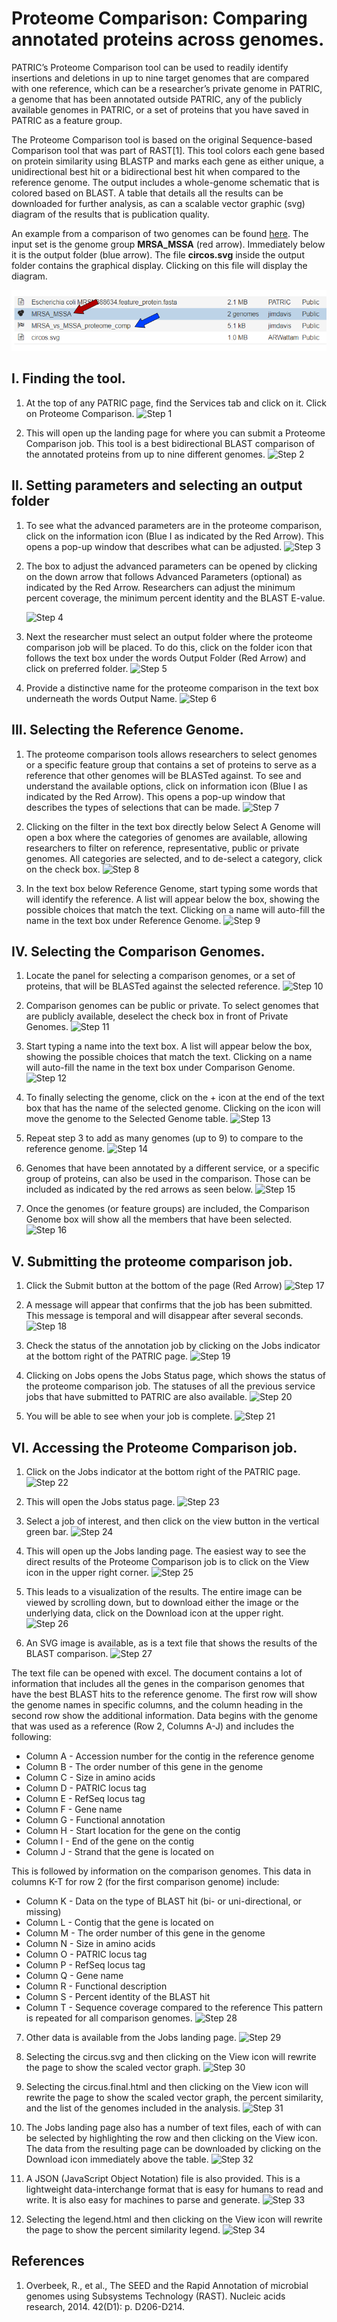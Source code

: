 # Proteome Comparison: Comparing annotated proteins across genomes.
PATRIC’s Proteome Comparison tool can be used to readily identify insertions and deletions in up to nine target genomes that are compared with one reference, which can be a researcher’s private genome in PATRIC, a genome that has been annotated outside PATRIC, any of the publicly available genomes in PATRIC, or a set of proteins that you have saved in PATRIC as a feature group.

The Proteome Comparison tool is based on the original Sequence-based Comparison tool that was part of RAST[1].  This tool colors each gene based on protein similarity using BLASTP and marks each gene as either unique, a unidirectional best hit or a bidirectional best hit when compared to the reference genome. The output includes a whole-genome schematic that is colored based on BLAST. A table that details all the results can be downloaded for further analysis, as can a scalable vector graphic (svg) diagram of the results that is publication quality.

An example from a comparison of two genomes can be found [here](https://patricbrc.org/workspace/PATRIC@patricbrc.org/PATRIC%20Workshop/Proteome%20comparison).
The input set is the genome group **MRSA_MSSA** (red arrow).  Immediately below it is
the output folder (blue arrow).  The file **circos.svg** inside the output folder contains the graphical
display.  Clicking on this file will display the diagram.

![Proteome Example](./images/example.png)

## I. Finding the tool.
1. At the top of any PATRIC page, find the Services tab and click on it.  Click on Proteome Comparison.
![Step 1](./images/image1.png)

2. This will open up the landing page for where you can submit a Proteome Comparison job.  This tool is a best bidirectional BLAST comparison of the annotated proteins from up to nine different genomes.
![Step 2](./images/image2.png)

## II. Setting parameters and selecting an output folder
1. To see what the advanced parameters are in the proteome comparison, click on the information icon (Blue I as indicated by the Red Arrow).  This opens a pop-up window that describes what can be adjusted.
![Step 3](./images/image3.png)

2. The box to adjust the advanced parameters can be opened by clicking on the down arrow that follows Advanced Parameters (optional) as indicated by the Red Arrow.  Researchers can adjust the minimum percent coverage, the minimum percent identity and the BLAST E-value.

    ![Step 4](./images/image4.png)

3. Next the researcher must select an output folder where the proteome comparison job will be placed.  To do this, click on the folder icon that follows the text box under the words Output Folder (Red Arrow) and click on preferred folder.
![Step 5](./images/image5.png)

4. Provide a distinctive name for the proteome comparison in the text box underneath the words Output Name.
![Step 6](./images/image6.png)


## III. Selecting the Reference Genome.
1. The proteome comparison tools allows researchers to select genomes or a specific feature group that contains a set of proteins to serve as a reference that other genomes will be BLASTed against.  To see and understand the available options, click on information icon (Blue I as indicated by the Red Arrow).  This opens a pop-up window that describes the types of selections that can be made.
![Step 7](./images/image7.png)

2.  Clicking on the filter in the text box directly below Select A Genome will open a box where the categories of genomes are available, allowing researchers to filter on reference, representative, public or private genomes. All categories are selected, and to de-select a category, click on the check box.
![Step 8](./images/image8.png)

3. In the text box below Reference Genome, start typing some words that will identify the reference. A list will appear below the box, showing the possible choices that match the text.  Clicking on a name will auto-fill the name in the text box under Reference Genome.
![Step 9](./images/image9.png)

## IV. Selecting the Comparison Genomes.
1. Locate the panel for selecting a comparison genomes, or a set of proteins, that will be BLASTed against the selected reference.
![Step 10](./images/image10.png)

2. Comparison genomes can be public or private.  To select genomes that are publicly available, deselect the check box in front of Private Genomes.
![Step 11](./images/image11.png)

3. Start typing a name into the text box.  A list will appear below the box, showing the possible choices that match the text.  Clicking on a name will auto-fill the name in the text box under Comparison Genome.
![Step 12](./images/image12.png)

4. To finally selecting the genome, click on the + icon at the end of the text box that has the name of the selected genome.  Clicking on the icon will move the genome to the Selected Genome table.
![Step 13](./images/image13.png)

5.  Repeat step 3 to add as many genomes (up to 9) to compare to the reference genome.
![Step 14](./images/image14.png)

6. Genomes that have been annotated by a different service, or a specific group of proteins, can also be used in the comparison.  Those can be included as indicated by the red arrows as seen below.
![Step 15](./images/image15.png)

7.  Once the genomes (or feature groups) are included, the Comparison Genome box will show all the members that have been selected.
![Step 16](./images/image16.png)


## V. Submitting the proteome comparison job.
1. Click the Submit button at the bottom of the page (Red Arrow)
![Step 17](./images/image17.png)

2. A message will appear that confirms that the job has been submitted.  This message is temporal and will disappear after several seconds.
![Step 18](./images/image18.png)

3. Check the status of the annotation job by clicking on the Jobs indicator at the bottom right of the PATRIC page.
![Step 19](./images/image19.png)

4. Clicking on Jobs opens the Jobs Status page, which shows the status of the proteome comparison job.  The statuses of all the previous service jobs that have submitted to PATRIC are also available.
![Step 20](./images/image20.png)

5.  You will be able to see when your job is complete.
![Step 21](./images/image21.png)


## VI. Accessing the Proteome Comparison job.
1. Click on the Jobs indicator at the bottom right of the PATRIC page.
![Step 22](./images/image22.png)

2. This will open the Jobs status page.
![Step 23](./images/image23.png)

3. Select a job of interest, and then click on the view button in the vertical green bar.
![Step 24](./images/image24.png)

4. This will open up the Jobs landing page.  The easiest way to see the direct results of the Proteome Comparison job is to click on the View icon in the upper right corner.
![Step 25](./images/image25.png)

5. This leads to a visualization of the results.  The entire image can be viewed by scrolling down, but to download either the image or the underlying data, click on the Download icon at the upper right.
![Step 26](./images/image26.png)

6. An SVG image is available, as is a text file that shows the results of the BLAST comparison.
![Step 27](./images/image27.png)

The text file can be opened with excel.  The document contains a lot of information that includes all the genes in the comparison genomes that have the best BLAST hits to the reference genome.  The first row will show the genome names in specific columns, and the column heading in the second row show the additional information.  Data begins with the genome that was used as a reference (Row 2, Columns A-J) and includes the following:
* Column A - Accession number for the contig in the reference genome
* Column B - The order number of this gene in the genome
* Column C - Size in amino acids
* Column D - PATRIC locus tag
* Column E - RefSeq locus tag
* Column F - Gene name
* Column G - Functional annotation
* Column H - Start location for the gene on the contig
* Column I - End of the gene on the contig
* Column J - Strand that the gene is located on

This is followed by information on the comparison genomes.  This data in columns K-T for row 2 (for the first comparison genome) include:
* Column K - Data on the type of BLAST hit (bi- or uni-directional, or missing)
* Column L - Contig that the gene is located on
* Column M - The order number of this gene in the genome
* Column N - Size in amino acids
* Column O - PATRIC locus tag
* Column P - RefSeq locus tag
* Column Q - Gene name
* Column R - Functional description
* Column S - Percent identity of the BLAST hit
* Column T - Sequence coverage compared to the reference
This pattern is repeated for all comparison genomes.
![Step 28](./images/image28.png)

7. Other data is available from the Jobs landing page.
![Step 29](./images/image29.png)

8.  Selecting the circus.svg and then clicking on the View icon will rewrite the page to show the scaled vector graph.
![Step 30](./images/image30.png)

9. Selecting the circus.final.html and then clicking on the View icon will rewrite the page to show the scaled vector graph, the percent similarity, and the list of the genomes included in the analysis.
![Step 31](./images/image31.png)

10. The Jobs landing page also has a number of text files, each of with can be selected by highlighting the row and then clicking on the View icon.  The data from the resulting page can be downloaded by clicking on the Download icon immediately above the table.
![Step 32](./images/image32.png)

11. A JSON (JavaScript Object Notation) file is also provided.  This is a lightweight data-interchange format that is easy for humans to read and write. It is also easy for machines to parse and generate.
![Step 33](./images/image33.png)

12. Selecting the legend.html and then clicking on the View icon will rewrite the page to show the percent similarity legend.
![Step 34](./images/image34.png)


## References
1. Overbeek, R., et al., The SEED and the Rapid Annotation of microbial genomes using Subsystems Technology (RAST). Nucleic acids research, 2014. 42(D1): p. D206-D214.

